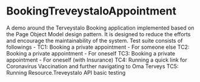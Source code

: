 # BookingTreveystaloAppointment
A demo around the Terveystalo Booking application implemented based on the Page Object Model design pattern. It is designed to reduce the efforts and encourage the maintainability of the system.
Test suite consists of followings -
TC1: Booking a private appointment - For someone else
TC2: Booking a private appointment - For oneself
TC3: Booking a private appointment - For oneself (with Insurance)
TC4: Running a quick link for Coronavirus Vaccination and further navigating to Oma Terveys
TC5: Running Resource.Treveystalo API basic testing
